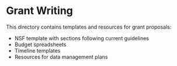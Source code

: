 # Grant Writing

This directory contains templates and resources for grant proposals:

- NSF template with sections following current guidelines
- Budget spreadsheets
- Timeline templates
- Resources for data management plans